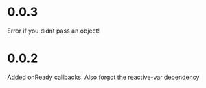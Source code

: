 # 0.0.3

Error if you didnt pass an object!

# 0.0.2

Added onReady callbacks. Also forgot the reactive-var dependency